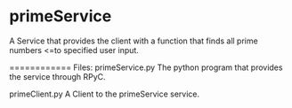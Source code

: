 primeService
============

A Service that provides the client with a function that finds all prime numbers &lt;=to specified user input.


============
Files:
primeService.py
  The python program that provides the service through RPyC. 
  
primeClient.py
  A Client to the primeService service. 
